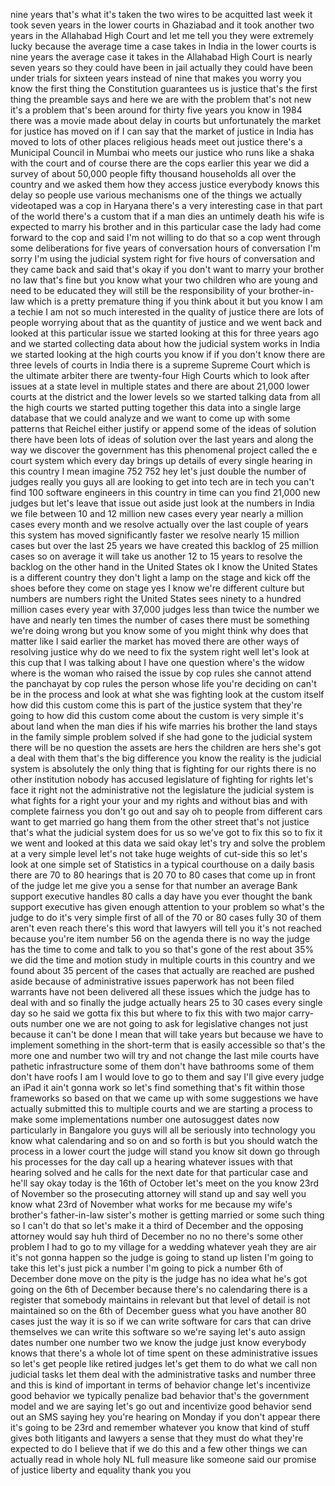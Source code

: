 
nine years that&#39;s what it&#39;s taken the
two wires to be acquitted last week it
took seven years in the lower courts in
Ghaziabad and it took another two years
in the Allahabad High Court and let me
tell you they were extremely lucky
because the average time a case takes in
India in the lower courts is nine years
the average case it takes in the
Allahabad High Court is nearly seven
years so they could have been in jail
actually they could have been under
trials for sixteen years instead of nine
that makes you worry you know the first
thing the Constitution guarantees us is
justice that&#39;s the first thing the
preamble says and here we are with the
problem that&#39;s not new it&#39;s a problem
that&#39;s been around for thirty five years
you know in 1984 there was a movie made
about delay in courts but unfortunately
the market for justice has moved on if I
can say that the market of justice in
India has moved to lots of other places
religious heads meet out justice there&#39;s
a Municipal Council in Mumbai who meets
our justice who runs like a shaka with
the court and of course there are the
cops earlier this year we did a survey
of about 50,000 people fifty thousand
households all over the country and we
asked them how they access justice
everybody knows this delay so people use
various mechanisms one of the things we
actually videotaped was a cop in Haryana
there&#39;s a very interesting case in that
part of the world there&#39;s a custom that
if a man dies an untimely death his wife
is expected to marry his brother and in
this particular case the lady had come
forward to the cop and said I&#39;m not
willing to do that so a cop went through
some deliberations for five years of
conversation hours of conversation I&#39;m
sorry I&#39;m using the judicial system
right for five hours of conversation and
they came back and said that&#39;s okay if
you don&#39;t want to marry your brother no
law that&#39;s fine but you know what your
two children who are young and need to
be educated they will still be the
responsibility of your brother-in-law
which is a pretty premature thing if you
think about it but you know I am a
techie I am not so much interested in
the quality of justice there are lots of
people worrying about that as the
quantity of justice and we went back and
looked at this particular issue we
started looking at this for three years
ago and we started collecting data about
how the judicial system works in India
we started looking at the high courts
you know if if you don&#39;t know there are
three levels of courts in India there is
a supreme Supreme Court which is the
ultimate arbiter there are twenty-four
High Courts which to look after
issues at a state level in multiple
states and there are about 21,000 lower
courts at the district and the lower
levels
so we started talking data from all the
high courts we started putting together
this data into a single large database
that we could analyze and we want to
come up with some patterns that Reichel
either justify or append some of the
ideas of solution there have been lots
of ideas of solution over the last years
and along the way we discover the
government has this phenomenal project
called the e court system which every
day brings up details of every single
hearing in this country I mean imagine
752 752
hey let&#39;s just double the number of
judges
really you guys all are looking to get
into tech are in tech you can&#39;t find 100
software engineers in this country in
time can you find 21,000 new judges but
let&#39;s leave that issue out aside just
look at the numbers in India we file
between 10 and 12 million new cases
every year nearly a million cases every
month and we resolve actually over the
last couple of years this system has
moved significantly faster we resolve
nearly 15 million cases but over the
last 25 years we have created this
backlog of 25 million cases so on
average it will take us another 12 to 15
years to resolve the backlog on the
other hand in the United States ok
I know the United States is a different
country they don&#39;t light a lamp on the
stage and kick off the shoes before they
come on stage yes I know we&#39;re different
culture but numbers are numbers right
the United States sees ninety to a
hundred million cases every year with
37,000 judges less than twice the number
we have and nearly ten times the number
of cases
there must be something we&#39;re doing
wrong but you know some of you might
think why does that matter like I said
earlier the market has moved there are
other ways of resolving justice why do
we need to fix the system right well
let&#39;s look at this cup that I was
talking about I have one question
where&#39;s the widow where is the woman who
raised the issue by cop rules
she cannot attend the panchayat by cop
rules the person whose life you&#39;re
deciding on can&#39;t be in the process and
look at what she was fighting look at
the custom itself how did this custom
come
this is part of the justice system that
they&#39;re going to how did this custom
come about the custom is very simple
it&#39;s about land when the man dies if his
wife marries his brother the land stays
in the family simple problem solved if
she had gone to the judicial system
there will be no question the assets are
hers
the children are hers she&#39;s got a deal
with them that&#39;s the big difference you
know the reality is the judicial system
is absolutely the only thing that is
fighting for our rights there is no
other institution nobody has accused
legislature of fighting for rights let&#39;s
face it right not the administrative not
the legislature the judicial system is
what fights for a right your your and my
rights and without bias and with
complete fairness you don&#39;t go out and
say oh to people from different cars
want to get married go hang them from
the other street that&#39;s not justice
that&#39;s what the judicial system does for
us so we&#39;ve got to fix this so to fix it
we went and looked at this data we said
okay let&#39;s try and solve the problem at
a very simple level let&#39;s not take huge
weights of cut-side this so let&#39;s look
at one simple set of Statistics in a
typical courthouse on a daily basis
there are 70 to 80 hearings that is 20
70 to 80 cases that come up in front of
the judge let me give you a sense for
that number
an average Bank support executive
handles 80 calls a day have you ever
thought the bank support executive has
given enough attention to your problem
so what&#39;s the judge to do it&#39;s very
simple first of all of the 70 or 80
cases fully 30 of them aren&#39;t even reach
there&#39;s this word that lawyers will tell
you it&#39;s not reached because you&#39;re
item number 56 on the agenda there is no
way the judge has the time to come and
talk to you so that&#39;s gone of the rest
about 35% we did the time and motion
study in multiple courts in this country
and we found about 35 percent of the
cases that actually are reached are
pushed aside because of administrative
issues paperwork has not been filed
warrants have not been delivered all
these issues which the judge has to deal
with and so finally the judge actually
hears 25 to 30 cases every single day so
he said we gotta fix this but where to
fix this with two major carry-outs
number one we are not going to ask for
legislative changes not just because it
can&#39;t be done I mean that will take
years but because we have to implement
something in the short-term that is
easily accessible so that&#39;s the more one
and number two will try and not change
the last mile courts have pathetic
infrastructure some of them don&#39;t have
bathrooms some of them don&#39;t have roofs
I am I would love to go to them and say
I&#39;ll give every judge an iPad it ain&#39;t
gonna work
so let&#39;s find something that&#39;s fit
within those frameworks so based on that
we came up with some suggestions we have
actually submitted this to multiple
courts and we are starting a process to
make some implementations number one
autosuggest dates now particularly in
Bangalore you guys will all be seriously
into technology you know what
calendaring and so on and so forth is
but you should watch the process in a
lower court the judge will stand you
know sit down go through his processes
for the day call up a hearing whatever
issues with that hearing solved and he
calls for the next date for that
particular case and he&#39;ll say okay today
is the 16th of October let&#39;s meet on the
you know 23rd of November so the
prosecuting attorney will stand up and
say well you know what 23rd of November
what works for me because my wife&#39;s
brother&#39;s father-in-law sister&#39;s mother
is getting married or some such thing so
I can&#39;t do that so let&#39;s make it a third
of December and the opposing attorney
would say huh third of December no no no
there&#39;s some other problem I had to go
to my village for a wedding whatever
yeah they are air it&#39;s not gonna happen
so the judge is going to stand up listen
I&#39;m going to take this let&#39;s just pick a
number I&#39;m going to pick a number 6th of
December done move on the pity is the
judge has no idea what he&#39;s got going on
the 6th of December because there&#39;s no
calendaring there is a register that
somebody maintains in relevant but that
level of detail is not maintained so on
the 6th of December guess what you have
another 80 cases just the way it is so
if we can write software for cars that
can drive themselves we can write this
software so we&#39;re saying let&#39;s auto
assign dates number one number two we
know the judge just know everybody knows
that there&#39;s a whole lot of time spent
on these administrative issues so let&#39;s
get people like retired judges let&#39;s get
them to do what we call non judicial
tasks let them deal with the
administrative tasks and number three
and this is kind of important in terms
of behavior change
let&#39;s incentivize good behavior we
typically penalize bad behavior that&#39;s
the government model and we are saying
let&#39;s go out and incentivize good
behavior
send out an SMS saying hey you&#39;re
hearing on Monday if you don&#39;t appear
there it&#39;s going to be 23rd and remember
whatever you know that kind of stuff
gives both litigants and lawyers a sense
that they must do what they&#39;re expected
to do I believe that if we do this and a
few other things we can actually read in
whole holy NL full measure like someone
said our promise of justice liberty and
equality thank you
you
